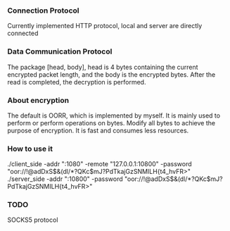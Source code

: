 ### Connection Protocol
Currently implemented HTTP protocol, local and server are directly connected

### Data Communication Protocol
The package [head, body], head is 4 bytes containing the current encrypted packet length, and the body is the encrypted bytes. After the read is completed, the decryption is performed.

### About encryption
The default is OORR, which is implemented by myself. It is mainly used to perform or perform operations on bytes. Modify all bytes to achieve the purpose of encryption. It is fast and consumes less resources.

### How to use it
./client_side -addr ":1080" -remote "127.0.0.1:10800" -password "oor://!@adDxS$&(dl/*?QKc$mJ?PdTkajGzSNMILH{t4_hvFR>" <br>
./server_side -addr ":10800" -password "oor://!@adDxS$&(dl/*?QKc$mJ?PdTkajGzSNMILH{t4_hvFR>"
### TODO
SOCKS5 protocol
